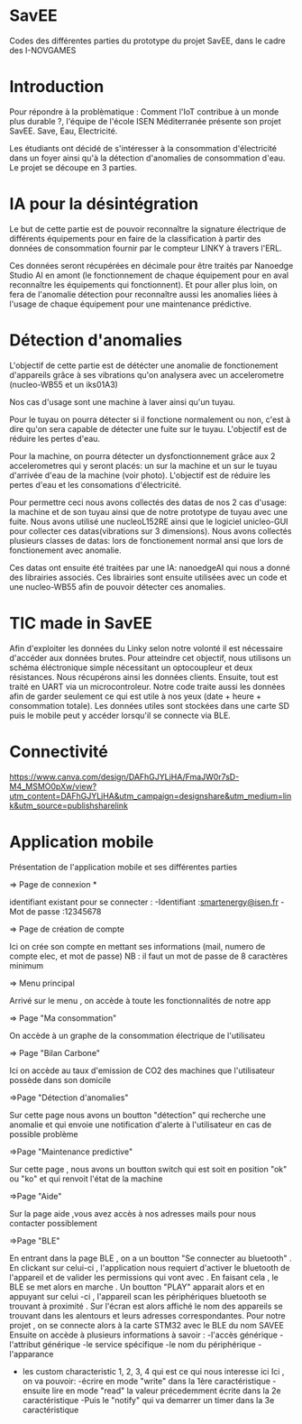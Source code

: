 # SavEE
Codes des différentes parties du prototype du projet SavEE, dans le cadre des I-NOVGAMES

# Introduction
Pour répondre à la problèmatique : Comment l'IoT contribue à un monde plus durable ?, l'équipe de l'école ISEN Méditerranée présente son projet SavEE. Save, Eau, Electricité. 

Les étudiants ont décidé de s'intéresser à la consommation d'électricité dans un foyer ainsi qu'à la détection d'anomalies de consommation d'eau. Le projet se découpe en 3 parties. 

# IA pour la désintégration
Le but de cette partie est de pouvoir reconnaître la signature électrique de différents équipements pour en faire de la classification à partir des données de consommation fournir par le compteur LINKY à travers l'ERL. 

Ces données seront récupérées en décimale pour être traités par Nanoedge Studio AI en amont (le fonctionnement de chaque équipement pour en aval reconnaître les équipements qui fonctionnent). Et pour aller plus loin, on fera de l'anomalie détection pour reconnaître aussi les anomalies liées à l'usage de chaque équipement pour une maintenance prédictive. 

# Détection d'anomalies
L'objectif de cette partie est de détécter une anomalie de fonctionement d'appareils grâce à ses vibrations qu'on analysera avec un accelerometre (nucleo-WB55 et un iks01A3)


Nos cas d'usage sont une machine à laver ainsi qu'un tuyau.
 
Pour le tuyau on pourra détecter si il fonctione normalement ou non, c'est à dire qu'on sera capable de détecter une fuite sur le tuyau. L'objectif est de réduire les pertes d'eau.

Pour la machine, on pourra détecter un dysfonctionnement grâce aux 2 accelerometres qui y seront placés: un sur la machine et un sur le tuyau d'arrivée d'eau de la machine (voir photo). L'objectif est de réduire les pertes d'eau et les consomations d'électricité.

Pour permettre ceci nous avons collectés des datas de nos 2 cas d'usage: la machine et de son tuyau ainsi que de notre prototype de tuyau avec une fuite. Nous avons utilisé une nucleoL152RE ainsi que le logiciel unicleo-GUI pour collecter ces datas(vibrations sur 3 dimensions). Nous avons collectés plusieurs classes de datas: lors de fonctionement normal ansi que lors de fonctionement avec anomalie.

Ces datas ont ensuite été traitées par une IA: nanoedgeAI qui nous a donné des librairies associés. Ces librairies sont ensuite utilisées avec un code et une nucleo-WB55 afin de pouvoir détecter ces anomalies.


# TIC made in SavEE
Afin d'exploiter les données du Linky selon notre volonté il est nécessaire d'accéder aux données brutes. Pour atteindre cet objectif, nous utilisons un schéma éléctronique simple nécessitant un optocoupleur et deux résistances. Nous récupérons ainsi les données clients. Ensuite, tout est traité en UART via un microcontroleur. Notre code traite aussi les données afin de garder seulement ce qui est utile à nos yeux (date + heure + consommation totale). Les données utiles sont stockées dans une carte SD puis le mobile peut y accéder lorsqu'il se connecte via BLE.

# Connectivité
https://www.canva.com/design/DAFhGJYLjHA/FmaJW0r7sD-M4_MSMO0pXw/view?utm_content=DAFhGJYLjHA&utm_campaign=designshare&utm_medium=link&utm_source=publishsharelink   
# Application mobile
Présentation de l'application mobile et ses différentes parties 

=> Page de connexion *

identifiant existant pour se connecter : 
-Identifiant :smartenergy@isen.fr
-Mot de passe :12345678

=> Page de création de compte 

Ici on crée son compte en mettant ses informations (mail, numero de compte elec, et mot de passe)
NB : il faut un mot de passe de 8 caractères minimum 

=> Menu principal

Arrivé sur le menu , on accède à toute les fonctionnalités de notre app 

=> Page "Ma consommation" 

On accède à un graphe de la consommation électrique de l'utilisateu

=> Page "Bilan Carbone"

Ici on accède au taux d'emission de CO2 des machines que l'utilisateur possède dans son domicile 

=>Page "Détection d'anomalies"

Sur cette page nous avons un boutton "détection" qui recherche une anomalie et qui envoie une notification d'alerte à l'utilisateur en cas de possible problème 

=>Page "Maintenance predictive" 

Sur cette page , nous avons un boutton switch qui est soit en position "ok" ou "ko" et qui renvoit l'état de la machine 

=>Page "Aide" 

Sur la page aide ,vous avez accès à nos adresses mails pour nous contacter possiblement 

=>Page "BLE" 

En entrant dans la page BLE , on a un boutton "Se connecter au bluetooth" . En clickant sur celui-ci , l'application nous requiert d'activer le bluetooth de l'appareil et de valider les permissions qui vont avec . En faisant cela , le BLE se met alors en marche . 
Un boutton "PLAY" apparait alors et en appuyant sur celui -ci , l'appareil scan les périphériques bluetooth se trouvant à proximité . Sur l'écran est alors affiché le nom des appareils se trouvant dans les alentours et leurs adresses correspondantes.
Pour notre projet , on se connecte alors à la carte STM32 avec le BLE du nom SAVEE
Ensuite on accède à plusieurs informations à savoir : 
-l'accès générique
-l'attribut générique
-le service spécifique
-le nom du périphérique
-l'apparance
- les custom characteristic 1, 2, 3, 4 qui est ce qui nous interesse ici 
Ici , on va pouvoir: 
-écrire en mode "write" dans la 1ère caractéristique
-ensuite lire en mode "read" la valeur précedemment écrite dans la 2e caractéristique 
-Puis le "notify" qui va demarrer un timer dans la 3e caractéristique
